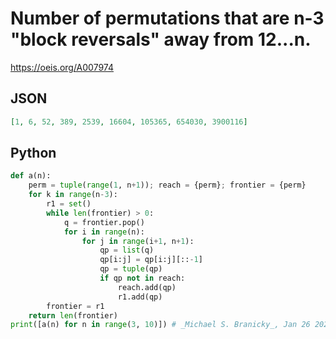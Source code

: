 # Number of permutations that are n\-3 "block reversals" away from 12\.\.\.n\.
https://oeis.org/A007974
## JSON
```JSON
[1, 6, 52, 389, 2539, 16604, 105365, 654030, 3900116]
```
## Python
```Python
def a(n):
    perm = tuple(range(1, n+1)); reach = {perm}; frontier = {perm}
    for k in range(n-3):
        r1 = set()
        while len(frontier) > 0:
            q = frontier.pop()
            for i in range(n):
                for j in range(i+1, n+1):
                    qp = list(q)
                    qp[i:j] = qp[i:j][::-1]
                    qp = tuple(qp)
                    if qp not in reach:
                        reach.add(qp)
                        r1.add(qp)
        frontier = r1
    return len(frontier)
print([a(n) for n in range(3, 10)]) # _Michael S. Branicky_, Jan 26 2023
```
